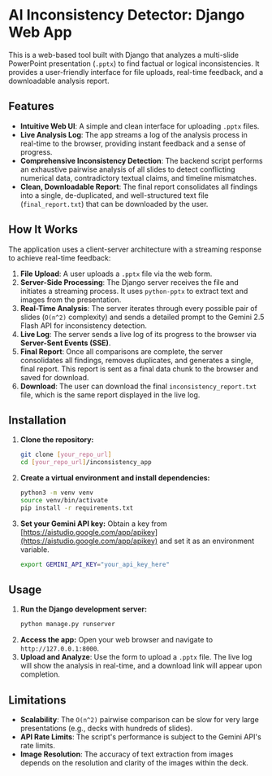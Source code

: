 # AI Inconsistency Detector: Django Web App

This is a web-based tool built with Django that analyzes a multi-slide PowerPoint presentation (`.pptx`) to find factual or logical inconsistencies. It provides a user-friendly interface for file uploads, real-time feedback, and a downloadable analysis report.

## Features
- **Intuitive Web UI**: A simple and clean interface for uploading `.pptx` files.
- **Live Analysis Log**: The app streams a log of the analysis process in real-time to the browser, providing instant feedback and a sense of progress.
- **Comprehensive Inconsistency Detection**: The backend script performs an exhaustive pairwise analysis of all slides to detect conflicting numerical data, contradictory textual claims, and timeline mismatches.
- **Clean, Downloadable Report**: The final report consolidates all findings into a single, de-duplicated, and well-structured text file (`final_report.txt`) that can be downloaded by the user.

## How It Works
The application uses a client-server architecture with a streaming response to achieve real-time feedback:
1.  **File Upload**: A user uploads a `.pptx` file via the web form.
2.  **Server-Side Processing**: The Django server receives the file and initiates a streaming process. It uses `python-pptx` to extract text and images from the presentation.
3.  **Real-Time Analysis**: The server iterates through every possible pair of slides (`O(n^2)` complexity) and sends a detailed prompt to the Gemini 2.5 Flash API for inconsistency detection.
4.  **Live Log**: The server sends a live log of its progress to the browser via **Server-Sent Events (SSE)**.
5.  **Final Report**: Once all comparisons are complete, the server consolidates all findings, removes duplicates, and generates a single, final report. This report is sent as a final data chunk to the browser and saved for download.
6.  **Download**: The user can download the final `inconsistency_report.txt` file, which is the same report displayed in the live log.

## Installation
1.  **Clone the repository:**
    ```bash
    git clone [your_repo_url]
    cd [your_repo_url]/inconsistency_app
    ```
2.  **Create a virtual environment and install dependencies:**
    ```bash
    python3 -m venv venv
    source venv/bin/activate
    pip install -r requirements.txt
    ```
3.  **Set your Gemini API key:**
    Obtain a key from [https://aistudio.google.com/app/apikey](https://aistudio.google.com/app/apikey) and set it as an environment variable.
    ```bash
    export GEMINI_API_KEY="your_api_key_here"
    ```

## Usage
1.  **Run the Django development server:**
    ```bash
    python manage.py runserver
    ```
2.  **Access the app:** Open your web browser and navigate to `http://127.0.0.1:8000`.
3.  **Upload and Analyze**: Use the form to upload a `.pptx` file. The live log will show the analysis in real-time, and a download link will appear upon completion.

## Limitations
- **Scalability**: The `O(n^2)` pairwise comparison can be slow for very large presentations (e.g., decks with hundreds of slides).
- **API Rate Limits**: The script's performance is subject to the Gemini API's rate limits.
- **Image Resolution**: The accuracy of text extraction from images depends on the resolution and clarity of the images within the deck.